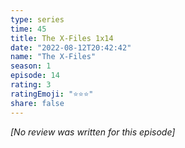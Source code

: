 ```yaml
---
type: series
time: 45
title: The X-Files 1x14
date: "2022-08-12T20:42:42"
name: "The X-Files"
season: 1
episode: 14
rating: 3
ratingEmoji: "⭐️⭐️⭐️"
share: false
---
```


_[No review was written for this episode]_
